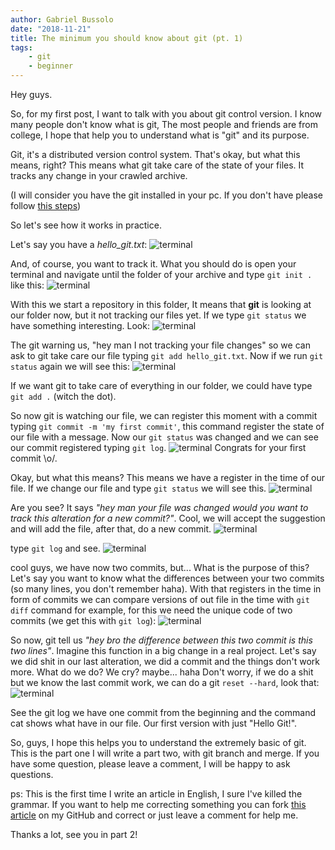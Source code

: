 ```yaml
---
author: Gabriel Bussolo
date: "2018-11-21"
title: The minimum you should know about git (pt. 1)
tags: 
    - git
    - beginner
---
```

Hey guys. 

So, for my first post, I want to talk with you about git control version. I know many people don't know what is git, The most people and friends are from college, I hope that help you to understand what is "git" and its purpose. 

Git, it's a distributed version control system. That's okay, but what this means, right? This means what git take care of the state of your files. It tracks any change in your crawled archive.

(I will consider you have the git installed in your pc. If you don't have please follow <a href="https://git-scm.com/downloads" markdown="1" target="_blank">this steps</a>)

So let's see how it works in practice.

Let's say you have a *hello_git.txt*:
![terminal](../../post-images/the-minimum-you-should-know-about-git-pt-1/cool-file.png)

And, of course, you want to track it. What you should do is open your terminal and navigate until the folder of your archive and type ```git init .``` like this:
![terminal](../../post-images/the-minimum-you-should-know-about-git-pt-1/git-init.png) 

With this we start a repository in this folder, It means that **git** is looking at our folder now, but it not tracking our files yet. If we type ```git status```  we have something interesting. 
Look:
![terminal](../../post-images/the-minimum-you-should-know-about-git-pt-1/git-status.png)

The git warning us, "hey man I not tracking your file changes" so we can ask to git take care our file typing ```git add hello_git.txt```. Now if we run ```git status``` again we will see this:
![terminal](../../post-images/the-minimum-you-should-know-about-git-pt-1/git-add.png)

If we want git to take care of everything in our folder, we could have type  ```git add .``` (witch the dot).

So now git is watching our file, we can register this moment with a commit typing ```git commit -m 'my first commit'```, this command register the state of our file with a message. Now our ```git status``` was changed and we can see our commit registered typing ```git log```.
![terminal](../../post-images/the-minimum-you-should-know-about-git-pt-1/git-commit.png)
Congrats for your first commit \o/.

Okay, but what this means? This means we have a register in the time of our file. If we change our file and type ```git status``` we will see this.
![terminal](../../post-images/the-minimum-you-should-know-about-git-pt-1/git-status-2.png)

Are you see? It says *"hey man your file was changed would you want to track this alteration for a new commit?"*. Cool, we will accept the suggestion and will add the file, after that, do a new commit.
![terminal](../../post-images/the-minimum-you-should-know-about-git-pt-1/git-commit-2.png)

type ```git log``` and see.
![terminal](../../post-images/the-minimum-you-should-know-about-git-pt-1/git-log-2.png)

cool guys, we have now two commits, but... What is the purpose of this?
Let's say you want to know what the differences between your two commits (so many lines, you don't remember haha). With that registers in the time in form of commits we can compare versions of out file in the time with ```git diff``` command for example, for this we need the unique code of two commits (we get this with ```git log```):
![terminal](../../post-images/the-minimum-you-should-know-about-git-pt-1/git-diff.png)

So now, git tell us *"hey bro the difference between this two commit is this two lines"*. Imagine this function in a big change in a real project. Let's say we did shit in our last alteration, we did a commit and the things don't work more. What do we do? We cry? maybe... haha
Don't worry, if we do a shit but we know the last commit work, we can do a git ```reset --hard```, look that:
![terminal](../../post-images/the-minimum-you-should-know-about-git-pt-1/git-reset.png)

See the git log we have one commit from the beginning and the command cat shows what have in our file. Our first version with just "Hello Git!".

So, guys, I hope this helps you to understand the extremely basic of git. This is the part one I will write a part two, with git branch and merge. If you have some question, please leave a comment, I will be happy to ask questions.

ps: This is the first time I write an article in English, I sure I've killed the grammar. If you want to help me correcting something you can fork <a href="https://github.com/gabrielbussolo/gabrielbussolo-blog/blob/master/content/blog/the-minimum-you-should-know-about-git-pt-1.md" markdown="1" target="_blank">this article</a> on my GitHub and correct or just leave a comment for help me. 

Thanks a lot, see you in part 2!